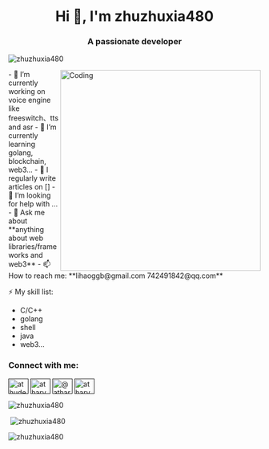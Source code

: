 <h1 align="center">Hi 👋, I'm zhuzhuxia480</h1>
<h3 align="center">A passionate developer</h3>

<p align="left"> <img src="https://komarev.com/ghpvc/?username=zhuzhuxia480&label=Profile%20views&color=0e75b6&style=flat" alt="zhuzhuxia480" /> </p>
<img align="right" alt="Coding" width="400" src="https://cdn.dribbble.com/users/1059583/screenshots/4171367/coding-freak.gif">
- 🔭 I’m currently working on voice engine like freeswitch、tts and asr
- 🌱 I’m currently learning golang, blockchain, web3...
- 📝 I regularly write articles on []
- 🤔 I’m looking for help with ...
- 💬 Ask me about **anything about web libraries/frameworks and web3**
- 📫 How to reach me: **lihaoggb@gmail.com 742491842@qq.com**

⚡ My skill list: 
  - C/C++
  - golang
  - shell
  - java
  - web3...
<!-- js, ts, react, nextjs, web3>
<!-- TODO ： change the appearance of profile, follow the example of [lrstanley](https://github.com/lrstanley). -->

 
<h3 align="left">Connect with me:</h3>
<p align="left">
<a href="" target="blank"><img align="center" src="https://raw.githubusercontent.com/rahuldkjain/github-profile-readme-generator/master/src/images/icons/Social/twitter.svg" alt="athudeosthale" height="30" width="40" /></a>
<a href="" target="blank"><img align="center" src="https://raw.githubusercontent.com/rahuldkjain/github-profile-readme-generator/master/src/images/icons/Social/linked-in-alt.svg" alt="atharvadeosthale" height="30" width="40" /></a>
<a href="" target="blank"><img align="center" src="https://raw.githubusercontent.com/rahuldkjain/github-profile-readme-generator/master/src/images/icons/Social/hashnode.svg" alt="@atharvadeosthale" height="30" width="40" /></a>
<a href="" target="blank"><img align="center" src="https://raw.githubusercontent.com/rahuldkjain/github-profile-readme-generator/master/src/images/icons/Social/youtube.svg" alt="atharvadeosthale" height="30" width="40" /></a>
</p>

<p><img align="center" src="https://github-readme-streak-stats.herokuapp.com/?user=zhuzhuxia480&" alt="zhuzhuxia480" /></p>

<p>&nbsp;<img align="center" src="https://github-readme-stats.vercel.app/api?username=zhuzhuxia480&show_icons=true&locale=en" alt="zhuzhuxia480" /></p>

<p><img align="left" src="https://github-readme-stats.vercel.app/api/top-langs?username=zhuzhuxia480&show_icons=true&locale=en&layout=compact" alt="zhuzhuxia480" /></p>
